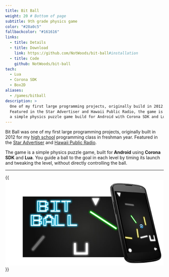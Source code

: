 ```yaml
---
title: Bit Ball
weight: 20 # Bottom of page
subtitle: 9th grade physics game
color: "#28a0c5"
fallbackcolor: "#161616"
links:
  - title: Details
  - title: Download
    link: https://github.com/NotWoods/bit-ball#installation
  - title: Code
    github: NotWoods/bit-ball
tech:
  - Lua
  - Corona SDK
  - Box2D
aliases:
  - /games/bitball
description: >
  One of my first large programming projects, originally build in 2012.
  Featured in the Star Advertiser and Hawaii Public Radio, the game is
  a simple physics puzzle game build for Android with Corona SDK and Lua.
---
```


Bit Ball was one of my first large programming projects,
originally built in 2012 for my [high school](http://ethompson.org/) programming class in freshman year.
Featured in the [Star Advertiser](http://www.staradvertiser.com/2012/07/31/hawaii-news/for-teenager-buds-of-life-bloom-without-boundaries/)
and [Hawaii Public Radio](http://www.bytemarkscafe.org/2012/07/23/episode-205-myron-b-thompson-academy-july-18-2012/).

The game is a simple physics puzzle game, built for **Android** using **Corona SDK** and **Lua**.
You guide a ball to the goal in each level by timing its launch and tweaking the level, without directly controlling the ball.

---

{{<img src="banner.jpg" alt="Bit Ball promotional artwork">}}
